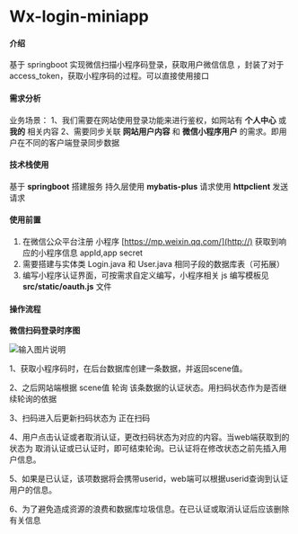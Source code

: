 # Wx-login-miniapp

#### 介绍
基于 springboot 实现微信扫描小程序码登录，获取用户微信信息 ，封装了对于access_token，获取小程序码的过程。可以直接使用接口

#### 需求分析

业务场景：
    1、我们需要在网站使用登录功能来进行鉴权，如网站有  **个人中心**  或  **我的**  相关内容
    2、需要同步关联  **网站用户内容**  和  **微信小程序用户**  的需求。即用户在不同的客户端登录同步数据

#### 技术栈使用
基于  **springboot** 搭建服务
持久层使用  **mybatis-plus** 
请求使用  **httpclient** 发送请求

#### 使用前置

1.  在微信公众平台注册 小程序 [https://mp.weixin.qq.com/](http://) 获取到响应的小程序信息 appId,app secret
2.  需要搭建与实体类 Login.java 和 User.java 相同子段的数据库表（可拓展）
3.  编写小程序认证界面，可按需求自定义编写，小程序相关 js 编写模板见  **src/static/oauth.js**  文件

#### 操作流程

 **微信扫码登录时序图** 

![输入图片说明](https://img-blog.csdnimg.cn/0ccd087583164d5f88ea9acfcc5c98ab.png)

1、获取小程序码时，在后台数据库创建一条数据，并返回scene值。

2、之后网站端根据 scene值 轮询 该条数据的认证状态。用扫码状态作为是否继续轮询的依据

3、扫码进入后更新扫码状态为 正在扫码

4、用户点击认证或者取消认证，更改扫码状态为对应的内容。当web端获取到的 状态为 取消认证或已认证时，即可结束轮询。已认证将在修改状态之前先插入用户信息。

5、如果是已认证，该项数据将会携带userid，web端可以根据userid查询到认证用户的信息。

6、为了避免造成资源的浪费和数据库垃圾信息。在已认证或取消认证后应该删除有关信息

